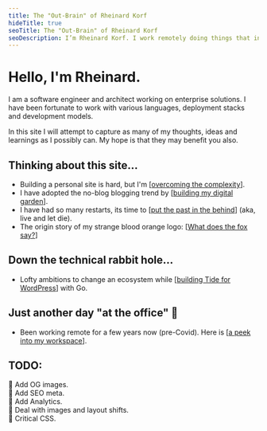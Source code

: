 ```yaml
---
title: The "Out-Brain" of Rheinard Korf
hideTitle: true
seoTitle: The "Out-Brain" of Rheinard Korf
seoDescription: I’m Rheinard Korf. I work remotely doing things that interest me.
---
```


# Hello, I'm Rheinard.

I am a software engineer and architect working on enterprise solutions. I have been fortunate to work with various languages, deployment stacks and development models.

In this site I will attempt to capture as many of my thoughts, ideas and learnings as I possibly can. My hope is that they may benefit you also.

## Thinking about this site...

* Building a personal site is hard, but I'm [[overcoming the complexity]].
* I have adopted the no-blog blogging trend by [[building my digital garden]].
* I have had so many restarts, its time to [[put the past in the behind]] (aka, live and let die).
* The origin story of my strange blood orange logo: [[What does the fox say?]]
<!-- * How I started [[building a digital garden with vscode and 11ty]]. -->

## Down the technical rabbit hole...

* Lofty ambitions to change an ecosystem while [[building Tide for WordPress]] with Go.
<!-- * When the SDK is outdate, maybe you can [[use WordPress as a trusted proxy for an existing API]]. -->
<!-- * [[Developing communication tools for schools]] almost sent me down the gurgler. -->
<!-- * Things would've been so much easier had I known about [[domain-driven development]]. -->
<!-- * If you're not careful you might find yourself [[building an Intranet with WordPress Multisite]]. -->

## Just another day "at the office" 🤣

* Been working remote for a few years now (pre-Covid). Here is [[a peek into my workspace]].

## TODO:

🔧 Add OG images.  
🔧 Add SEO meta.  
🔧 Add Analytics.  
🔧 Deal with images and layout shifts.  
🔧 Critical CSS.  
  
[//begin]: # "Autogenerated link references for markdown compatibility"
[overcoming the complexity]: overcoming-the-complexity "overcoming-the-complexity"
[building my digital garden]: building-my-digital-garden "building-my-digital-garden"
[put the past in the behind]: put-the-past-in-the-behind "put-the-past-in-the-behind"
[What does the fox say?]: what-does-the-fox-say "what-does-the-fox-say"
[building Tide for WordPress]: building-tide-for-wordpress "building-tide-for-wordpress"
[a peek into my workspace]: a-peek-into-my-workspace "a-peek-into-my-workspace"
[//end]: # "Autogenerated link references"
